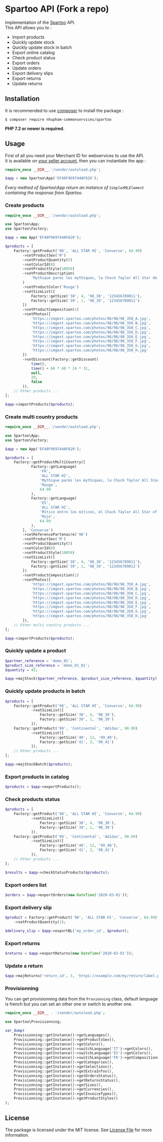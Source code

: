 # Spartoo API (Fork a repo)

Implementation of the [Spartoo](https://spartoo.com) API.  
This API allows you to :
- Import products
- Quickly update stock
- Quickly update stock in batch
- Export online catalog
- Check product status
- Export orders
- Update orders
- Export delivery slips
- Export returns
- Update returns

## Installation

It is recommended to use [composer](https://getcomposer.org/) to install the package :

```
$ composer require nhupham-commonservices/spartoo 
```

**PHP 7.2 or newer is required.**

## Usage

First of all you need your Merchant ID for webservices to use the API.  
It is available on [your seller account](https://www.spartoo.fr/mp/informations.php), then you can instantiate the app :

```php
require_once __DIR__.'/vendor/autoload.php';

$app = new Spartoo\App('EF40F969744AF620');
```

_Every method of Spartoo\App return an instance of `SimpleXMLElement` containing the response from Spartoo._

### Create products

```php
require_once __DIR__.'/vendor/autoload.php';

use Spartoo\App;
use Spartoo\Factory;

$app = new App('EF40F969744AF620');

$products = [
    Factory::getProduct('98', 'ALL STAR HI', 'Converse', 64.99)
        ->setProductSex('M')
        ->setProductQuantity(5)
        ->setColorId(8)
        ->setProductStyle(10059)
        ->setProductDescription(
            'Mythique parmi les mythiques, la Chuck Taylor All Star de Converse est une incontournable. Ici en version montante avec une tige en toile et un imprimé uni classique, elle se la joue intemporelle et indémodable !'
        )
        ->setProductColor('Rouge')
        ->setSizeList([
            Factory::getSize('38', 4, '98_38', '123456789011'),
            Factory::getSize('39', 1, '98_39', '123456789012')
        ])
        ->setProductComposition(1)
        ->setPhotos([
            'https://imgext.spartoo.com/photos/98/98/98_350_A.jpg',
            'https://imgext.spartoo.com/photos/98/98/98_350_B.jpg',
            'https://imgext.spartoo.com/photos/98/98/98_350_C.jpg',
            'https://imgext.spartoo.com/photos/98/98/98_350_D.jpg',
            'https://imgext.spartoo.com/photos/98/98/98_350_E.jpg',
            'https://imgext.spartoo.com/photos/98/98/98_350_F.jpg',
            'https://imgext.spartoo.com/photos/98/98/98_350_G.jpg',
            'https://imgext.spartoo.com/photos/98/98/98_350_H.jpg'
        ])
        ->setDiscount(Factory::getDiscount(
            time(),
            time() + 60 * 60 * 24 * 31,
            null,
            20,
            false
        )),
    // Other products ...
];

$app->importProducts($products);
```

### Create multi country products

```php
require_once __DIR__.'/vendor/autoload.php';

use Spartoo\App;
use Spartoo\Factory;

$app = new App('EF40F969744AF620');

$products = [
    Factory::getProductMultiCountry([
            Factory::getLanguage(
                'FR',
                'ALL STAR HI',
                'Mythique parmi les mythiques, la Chuck Taylor All Star de Converse est une incontournable. Ici en version montante avec une tige en toile et un imprimé uni classique, elle se la joue intemporelle et indémodable !',
                'Rouge',
                64.99
            ),
            Factory::getLanguage(
                'ES',
                'ALL STAR HI',
                'Mítico entre los míticos, el Chuck Taylor All Star of Converse es un must have. Aquí, en una versión ascendente con un tallo de lienzo y una impresión lisa clásica, ¡es intemporal y atemporal!',
                'Rojo',
                64.99
            ),
        ], 'Converse')
        ->setReferencePartenaire('98')
        ->setProductSex('M')
        ->setProductQuantity(5)
        ->setColorId(8)
        ->setProductStyle(10059)
        ->setSizeList([
            Factory::getSize('38', 4, '98_38', '123456789011'),
            Factory::getSize('39', 1, '98_39', '123456789012')
        ])
        ->setProductComposition(1)
        ->setPhotos([
            'https://imgext.spartoo.com/photos/98/98/98_350_A.jpg',
            'https://imgext.spartoo.com/photos/98/98/98_350_B.jpg',
            'https://imgext.spartoo.com/photos/98/98/98_350_C.jpg',
            'https://imgext.spartoo.com/photos/98/98/98_350_D.jpg',
            'https://imgext.spartoo.com/photos/98/98/98_350_E.jpg',
            'https://imgext.spartoo.com/photos/98/98/98_350_F.jpg',
            'https://imgext.spartoo.com/photos/98/98/98_350_G.jpg',
            'https://imgext.spartoo.com/photos/98/98/98_350_H.jpg'
        ]),
    // Other multi country products ...
];

$app->importProducts($products);
``` 

### Quickly update a product

```php
$partner_reference = 'demo_01';
$product_size_reference = 'demo_01_01';
$quantity = 42;

$app->majStock($partner_reference, $product_size_reference, $quantity);
```

### Quickly update products in batch

```php
$products = [
    Factory::getProduct('98', 'ALL STAR HI', 'Converse', 64.99)
            ->setSizeList([
                Factory::getSize('38', 4, '98_38'),
                Factory::getSize('39', 1, '98_39')
            ]),
    Factory::getProduct('99', 'Continental', 'Adidas', 90.99)
            ->setSizeList([
                Factory::getSize('40', 12, '99_40'),
                Factory::getSize('41', 3, '99_41')
            ]),
    // Other products ...
];

$app->majStockBatch($products);
```

### Export products in catalog

```php
$products = $app->exportProducts();
```

### Check products status

```php
$products = [
    Factory::getProduct('98', 'ALL STAR HI', 'Converse', 64.99)
            ->setSizeList([
                Factory::getSize('38', 4, '98_38'),
                Factory::getSize('39', 1, '98_39')
            ]),
    Factory::getProduct('99', 'Continental', 'Adidas', 90.99)
            ->setSizeList([
                Factory::getSize('40', 12, '99_40'),
                Factory::getSize('41', 3, '99_41')
            ]),
    // Other products ...
];

$results = $app->checkStatusProducts($products);
```

### Export orders list

```php
$orders = $app->exportOrders(new DateTime('2020-03-01'));
```

### Export delivery slip

```php
$product = Factory::getProduct('98', 'ALL STAR HI', 'Converse', 64.99)
    ->setProductQuantity(1);

$delivery_slip = $app->exportBL('my_order_id', $product);
```

### Export returns

```php
$returns = $app->exportReturns(new DateTime('2020-03-01'));
```

### Update a return

```php
$app->majReturns('return_id', 3, 'https://example.com/my/return/label.pdf');
```

### Provisionning

You can get provisionning data from the `Provionning` class, default language is french but you can set an other one or switch to another one.

```php
require_once __DIR__ . '/vendor/autoload.php';

use Spartoo\Provisionning;

var_dump(
    Provisionning::getInstance()->getLanguages(),
    Provisionning::getInstance()->getProductsSex(),
    Provisionning::getInstance()->getColors(),
    Provisionning::getInstance()->switchLanguage('IT')->getColors(),
    Provisionning::getInstance()->switchLanguage('ES')->getColors(),
    Provisionning::getInstance()->switchLanguage('FR')->getCompositions(),
    Provisionning::getInstance()->getCategories(),
    Provisionning::getInstance()->getSelections(),
    Provisionning::getInstance()->getExtraInfos(),
    Provisionning::getInstance()->getOrdersStatus(),
    Provisionning::getInstance()->getReturnsStatus(),
    Provisionning::getInstance()->getSizes(),
    Provisionning::getInstance()->getCurrencies(),
    Provisionning::getInstance()->getInvoiceTypes(),
    Provisionning::getInstance()->getProductStyles()
);
``` 

## License

The package is licensed under the MIT license. See [License File](https://github.com/debuss/spartoo/blob/master/LICENSE.md) for more information.
